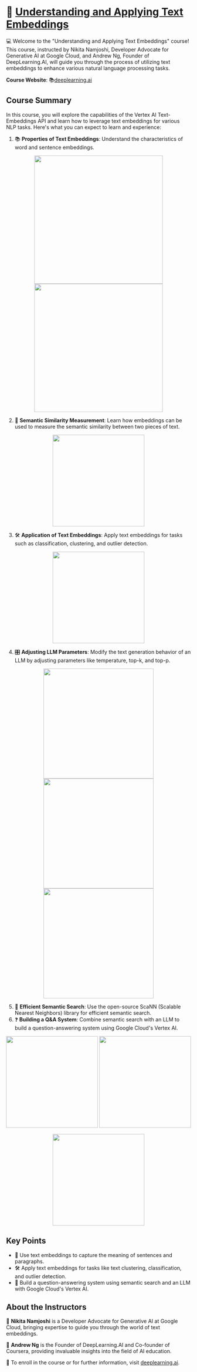 # 🚀 [Understanding and Applying Text Embeddings](https://www.deeplearning.ai/short-courses/google-cloud-vertex-ai/)

💻 Welcome to the "Understanding and Applying Text Embeddings" course! This course, instructed by Nikita Namjoshi, Developer Advocate for Generative AI at Google Cloud, and Andrew Ng, Founder of DeepLearning.AI, will guide you through the process of utilizing text embeddings to enhance various natural language processing tasks.

**Course Website**: 📚[deeplearning.ai](https://www.deeplearning.ai/short-courses/google-cloud-vertex-ai/)

## Course Summary
In this course, you will explore the capabilities of the Vertex AI Text-Embeddings API and learn how to leverage text embeddings for various NLP tasks. Here's what you can expect to learn and experience:

1. 📚 **Properties of Text Embeddings**: Understand the characteristics of word and sentence embeddings.
<p align="center">
<img src="images/1_1.png" height="350"> 
<img src="images/2_1.png" height="350"> 
</p>

2. 🔄 **Semantic Similarity Measurement**: Learn how embeddings can be used to measure the semantic similarity between two pieces of text.
<p align="center">
<img src="images/2_2.png" height="250">  
</p>

3. 🛠 **Application of Text Embeddings**: Apply text embeddings for tasks such as classification, clustering, and outlier detection.
<p align="center">
<img src="images/4_1.png" height="250">  
</p>

4. 🎛 **Adjusting LLM Parameters**: Modify the text generation behavior of an LLM by adjusting parameters like temperature, top-k, and top-p.
<p align="center">
<img src="images/5_2.png" height="300">  
<img src="images/5_3.png" height="300">  
<img src="images/5_5.png" height="300">  
</p>

5. 🚀 **Efficient Semantic Search**: Use the open-source ScaNN (Scalable Nearest Neighbors) library for efficient semantic search.
6. ❓ **Building a Q&A System**: Combine semantic search with an LLM to build a question-answering system using Google Cloud's Vertex AI.
<p align="center">
<img src="images/6_1.png" height="250">  
<img src="images/6_2.png" height="250">  
</p>

<p align="center">
<img src="images/6_3.png" height="250">  
</p>

## Key Points
- 🔑 Use text embeddings to capture the meaning of sentences and paragraphs.
- 🛠 Apply text embeddings for tasks like text clustering, classification, and outlier detection.
- 🧠 Build a question-answering system using semantic search and an LLM with Google Cloud's Vertex AI.

## About the Instructors
🌟 **Nikita Namjoshi** is a Developer Advocate for Generative AI at Google Cloud, bringing expertise to guide you through the world of text embeddings.

🌟 **Andrew Ng** is the Founder of DeepLearning.AI and Co-founder of Coursera, providing invaluable insights into the field of AI education.

🔗 To enroll in the course or for further information, visit [deeplearning.ai](https://www.deeplearning.ai/short-courses/).
